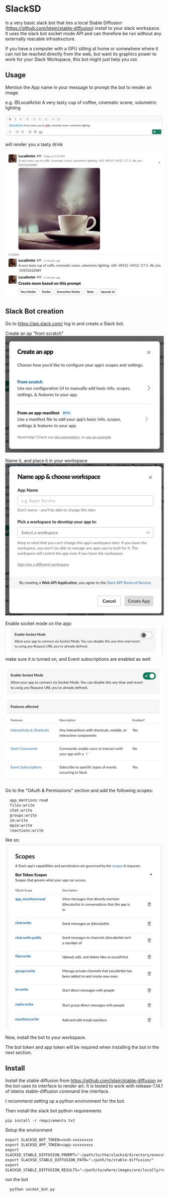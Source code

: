
# SlackSD
  Is a very basic slack bot that ties a local Stable Diffusion
  (https://github.com/lstein/stable-diffusion) install to your slack workspace.
  It uses the slack bot socket mode API and can therefore be run without any 
  externally reacable infrastructure.

  If you have a computer with a GPU sitting at home or somewhere where it can not be 
  reached directly from the web, but want its graphics power to work for your Slack 
  Workspace, this bot might just help you out.

## Usage

  Mention the App name in your message to prompt the bot to render an image.

  e.g.
  @LocalArtist A very tasty cup of coffee, cinematic scene, volumetric lighting
  
  ![Example prompt](images/app_example_prompt.png)

  will render you a tasty drink

  ![Example reply](images/app_example_reply.png)



## Slack Bot creation
  Go to https://api.slack.com/ log in and create a Slack bot.

  Create an ap "from scratch"
  ![Example prompt](images/slack_create_app.png)

  Name it, and place it in your workspace
  ![Example prompt](images/slack_app_name.png)
 
  Enable socket mode on the app: 
  ![Example prompt](images/slack_sock_mode_disabled.png)
  make sure it is turned on, and Event subscriptions are enabled as well:
  
  ![Example prompt](images/slack_socket_mode_enabled.png)

  Go to the "OAuth & Permissions" section and add the following scopes:
```
  app_mentions:read
  files:write
  chat:write
  groups:write
  im:write
  mpim:write
  reactions:write
```
  like so:
  ![Example prompt](images/slack_scopes.png)

  Now, install the bot to your workspace.

  The bot token and app token will be required when installing the bot in the next section.
  

## Install
  Install the stable diffusion from https://github.com/lstein/stable-diffusion as the bot
  uses its interface to render art.
  It is tested to work with release-1.14.1 of lsteins stable-diffusion command line interface.

  I recommend setting up a python environment for the bot.
  
  Then install the slack bot python requirements
```
pip install -r requirements.txt
```

  Setup the environment
```
export SLACKSD_BOT_TOKEN=xoxb-xxxxxxxxx
export SLACKSD_APP_TOKEN=xapp-xxxxxxxxx
export SLACKSD_STABLE_DIFFUSION_PROMPT="~/path/to/the/slacksd/directory/execute_prompt"
export SLACKSD_STABLE_DIFFUSION_PATH="~/path/to/stable-diffusion/"
export SLACKSD_STABLE_DIFFUSION_RESULTS="~/path/to/where/images/are/locally/rendered/to/"
```

  run the bot

```
  python socket_bot.py
```

  

     
















